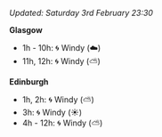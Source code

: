 *Updated: Saturday 3rd February 23:30*

**Glasgow**

* 1h - 10h: :cyclone: Windy (:cloud:)
* 11h, 12h: :cyclone: Windy (:partly_sunny:)

**Edinburgh**

* 1h, 2h: :cyclone: Windy (:partly_sunny:)
* 3h: :cyclone: Windy (:sunny:)
* 4h - 12h: :cyclone: Windy (:partly_sunny:)
